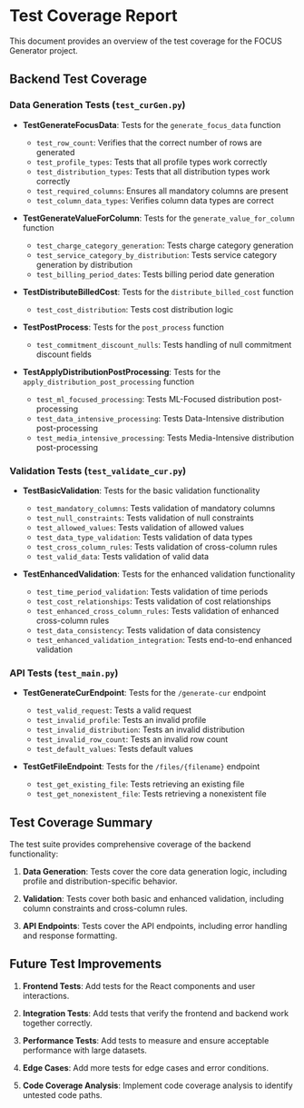 # Test Coverage Report

This document provides an overview of the test coverage for the FOCUS Generator project.

## Backend Test Coverage

### Data Generation Tests (`test_curGen.py`)

- **TestGenerateFocusData**: Tests for the `generate_focus_data` function
  - `test_row_count`: Verifies that the correct number of rows are generated
  - `test_profile_types`: Tests that all profile types work correctly
  - `test_distribution_types`: Tests that all distribution types work correctly
  - `test_required_columns`: Ensures all mandatory columns are present
  - `test_column_data_types`: Verifies column data types are correct

- **TestGenerateValueForColumn**: Tests for the `generate_value_for_column` function
  - `test_charge_category_generation`: Tests charge category generation
  - `test_service_category_by_distribution`: Tests service category generation by distribution
  - `test_billing_period_dates`: Tests billing period date generation

- **TestDistributeBilledCost**: Tests for the `distribute_billed_cost` function
  - `test_cost_distribution`: Tests cost distribution logic

- **TestPostProcess**: Tests for the `post_process` function
  - `test_commitment_discount_nulls`: Tests handling of null commitment discount fields

- **TestApplyDistributionPostProcessing**: Tests for the `apply_distribution_post_processing` function
  - `test_ml_focused_processing`: Tests ML-Focused distribution post-processing
  - `test_data_intensive_processing`: Tests Data-Intensive distribution post-processing
  - `test_media_intensive_processing`: Tests Media-Intensive distribution post-processing

### Validation Tests (`test_validate_cur.py`)

- **TestBasicValidation**: Tests for the basic validation functionality
  - `test_mandatory_columns`: Tests validation of mandatory columns
  - `test_null_constraints`: Tests validation of null constraints
  - `test_allowed_values`: Tests validation of allowed values
  - `test_data_type_validation`: Tests validation of data types
  - `test_cross_column_rules`: Tests validation of cross-column rules
  - `test_valid_data`: Tests validation of valid data

- **TestEnhancedValidation**: Tests for the enhanced validation functionality
  - `test_time_period_validation`: Tests validation of time periods
  - `test_cost_relationships`: Tests validation of cost relationships
  - `test_enhanced_cross_column_rules`: Tests validation of enhanced cross-column rules
  - `test_data_consistency`: Tests validation of data consistency
  - `test_enhanced_validation_integration`: Tests end-to-end enhanced validation

### API Tests (`test_main.py`)

- **TestGenerateCurEndpoint**: Tests for the `/generate-cur` endpoint
  - `test_valid_request`: Tests a valid request
  - `test_invalid_profile`: Tests an invalid profile
  - `test_invalid_distribution`: Tests an invalid distribution
  - `test_invalid_row_count`: Tests an invalid row count
  - `test_default_values`: Tests default values

- **TestGetFileEndpoint**: Tests for the `/files/{filename}` endpoint
  - `test_get_existing_file`: Tests retrieving an existing file
  - `test_get_nonexistent_file`: Tests retrieving a nonexistent file

## Test Coverage Summary

The test suite provides comprehensive coverage of the backend functionality:

1. **Data Generation**: Tests cover the core data generation logic, including profile and distribution-specific behavior.

2. **Validation**: Tests cover both basic and enhanced validation, including column constraints and cross-column rules.

3. **API Endpoints**: Tests cover the API endpoints, including error handling and response formatting.

## Future Test Improvements

1. **Frontend Tests**: Add tests for the React components and user interactions.

2. **Integration Tests**: Add tests that verify the frontend and backend work together correctly.

3. **Performance Tests**: Add tests to measure and ensure acceptable performance with large datasets.

4. **Edge Cases**: Add more tests for edge cases and error conditions.

5. **Code Coverage Analysis**: Implement code coverage analysis to identify untested code paths.